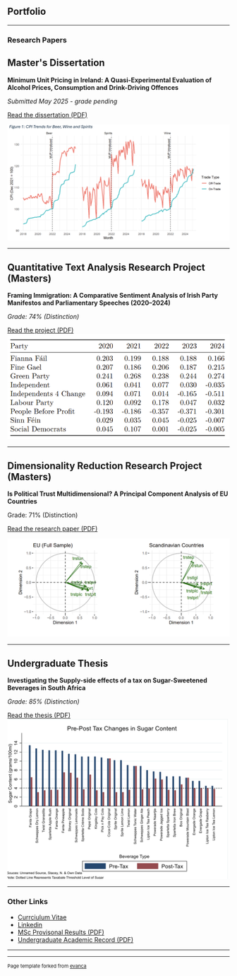 ## Portfolio

---

### Research Papers

## Master's Dissertation
**Minimum Unit Pricing in Ireland: A Quasi-Experimental Evaluation of Alcohol Prices, Consumption and Drink-Driving Offences**  

*Submitted May 2025 - grade pending*

[Read the dissertation (PDF)](pdf/Dissertation_Final_Draft.pdf)  

![MUP Ireland Screenshot](images/mup-screenshot.png)

---

## Quantitative Text Analysis Research Project  (Masters)
**Framing Immigration: A Comparative Sentiment Analysis of Irish Party Manifestos and Parliamentary Speeches (2020–2024)**  

*Grade: 74% (Distinction)*

[Read the project (PDF)](pdf/QTA-Final-Markdown-File-New.pdf)  
![QTA Screenshot](images/qta.png)

---

## Dimensionality Reduction Research Project (Masters)
**Is Political Trust Multidimensional? A Principal Component Analysis of EU Countries**  

Grade: 71% (Distinction)  

[Read the research paper (PDF)](pdf/Dimensionality-Reduction-Final.pdf)

![Dimensionality Screenshot](images/dimensionality-reduction.png)

---

## Undergraduate Thesis  
**Investigating the Supply-side effects of a tax on Sugar-Sweetened Beverages in South Africa**  

*Grade: 85% (Distinction)*

[Read the thesis (PDF)](pdf/Thesis_Final.pdf)  
![Sugar SSB graph](images/sugar.png)

---

### Other Links

- [Currciulum Vitae](https://github.com/dheneck/dheneck.github.io/blob/master/pdf/New%20CV%20PDF.pdf)
- [Linkedin](https://www.linkedin.com/in/daniel-heneck-049b28113/)
- [MSc Provisonal Results (PDF)](pdf/RPT-PROG-044-ProvisionalResultsForSem2.pdf)
- [Undergraduate Academic Record (PDF)](pdf/Academic_Record_Daniel_Heneck.pdf)

---




---
<p style="font-size:11px">Page template forked from <a href="https://github.com/evanca/quick-portfolio">evanca</a></p>
<!-- Remove above link if you don't want to attibute -->
